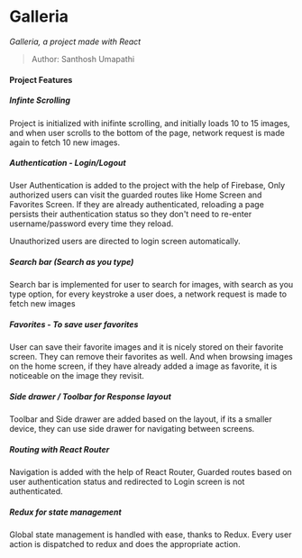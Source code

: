 # Galleria
*Galleria, a project made with React*

> Author: Santhosh Umapathi


#### Project Features

##### Infinte Scrolling
Project is initialized with inifinte scrolling, and initially loads 10 to 15 images, and when user scrolls to the bottom of the page, network request is made again to fetch 10 new images.

##### Authentication - Login/Logout
User Authentication is added to the project with the help of Firebase, Only authorized users can visit the guarded routes like Home Screen and Favorites Screen. If they are already authenticated, reloading a page persists their authentication status so they don't need to re-enter username/password every time they reload.

Unauthorized users are directed to login screen automatically.

##### Search bar (Search as you type)
Search bar is implemented for user to search for images, with search as you type option, for every keystroke a user does, a network request is made to fetch new images

##### Favorites - To save user favorites
User can save their favorite images and it is nicely stored on their favorite screen. They can remove their favorites as well. And when browsing images on the home screen, if they have already added a image as favorite, it is noticeable on the image they revisit.

##### Side drawer / Toolbar for Response layout
Toolbar and Side drawer are added based on the layout, if its a smaller device, they can use side drawer for navigating between screens.

##### Routing with React Router
Navigation is added with the help of React Router, Guarded routes based on user authentication status and redirected to Login screen is not authenticated.

##### Redux for state management
Global state management is handled with ease, thanks to Redux. Every user action is dispatched to redux and does the appropriate action.
